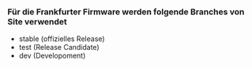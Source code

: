  

### Für die Frankfurter Firmware werden folgende Branches von Site verwendet
* stable (offizielles Release)
* test (Release Candidate)
* dev (Developoment)

